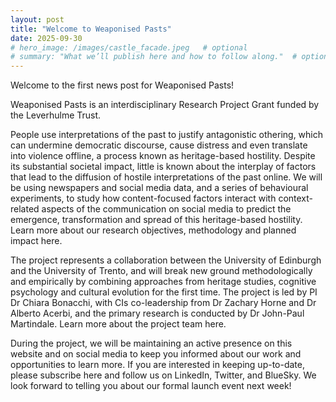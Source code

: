 ```yaml
---
layout: post
title: "Welcome to Weaponised Pasts"
date: 2025-09-30
# hero_image: /images/castle_facade.jpeg   # optional
# summary: "What we’ll publish here and how to follow along."  # optional (used on index)
---
```


Welcome to the first news post for Weaponised Pasts!

<!-- More -->

Weaponised Pasts is an interdisciplinary Research Project Grant funded by the Leverhulme Trust.

People use interpretations of the past to justify antagonistic othering, which can undermine democratic discourse, cause distress and even translate into violence offline, a process known as heritage-based hostility. Despite its substantial societal impact, little is known about the interplay of factors that lead to the diffusion of hostile interpretations of the past online. We will be using newspapers and social media data, and a series of behavioural experiments, to study how content-focused factors interact with context-related aspects of the communication on social media to predict the emergence, transformation and spread of this heritage-based hostility. Learn more about our research objectives, methodology and planned impact here.

The project represents a collaboration between the University of Edinburgh and the University of Trento, and will break new ground methodologically and empirically by combining approaches from heritage studies, cognitive psychology and cultural evolution for the first time. The project is led by PI Dr Chiara Bonacchi, with CIs co-leadership from Dr Zachary Horne and Dr Alberto Acerbi, and the primary research is conducted by Dr John-Paul Martindale. Learn more about the project team here.

During the project, we will be maintaining an active presence on this website and on social media to keep you informed about our work and opportunities to learn more. If you are interested in keeping up-to-date, please subscribe here and follow us on LinkedIn, Twitter, and BlueSky.
We look forward to telling you about our formal launch event next week!